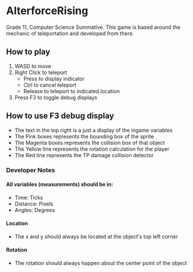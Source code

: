 # AlterforceRising
Grade 11, Computer Science Summative. This game is based around the mechanic of teleportation and developed from there. 

## How to play
1. WASD to move
2. Right Click to teleport
	- Press to display indicator
	- Ctrl to cancel teleport
	- Release to teleport to indicated location
3. Press F3 to toggle debug displays

## How to use F3 debug display
- The text in the top right is a just a display of the ingame variables
- The Pink boxes represents the bounding box of the sprite
- The Magenta boxes represents the collision box of that object
- The Yellow line represents the rotation calculation for the player
- The Red line represents the TP damage collision detector

### Developer Notes
#### All variables (measurements) should be in:
- Time: Ticks
- Distance: Pixels
- Angles: Degrees

#### Location
- The x and y should always be located at the object's top left corner

#### Rotation
- The rotation should always happen about the center point of the object
